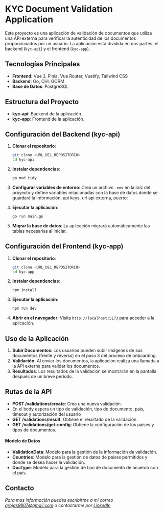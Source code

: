 # KYC Document Validation Application

Este proyecto es una aplicación de validación de documentos que utiliza una API externa para verificar la autenticidad de los documentos proporcionados por un usuario. La aplicación está dividida en dos partes: el backend (`kyc-api`) y el frontend (`kyc-app`).

## Tecnologías Principales

- **Frontend**: Vue 3, Pinia, Vue Router, Vuetify, Tailwind CSS
- **Backend**: Go, CHI, GORM
- **Base de Datos**: PostgreSQL

## Estructura del Proyecto

- **kyc-api**: Backend de la aplicación.
- **kyc-app**: Frontend de la aplicación.

## Configuración del Backend (kyc-api)

1. **Clonar el repositorio**:
   ```bash
   git clone <URL_DEL_REPOSITORIO>
   cd kyc-api
   ```

2. **Instalar dependencias**:
   ```bash
   go mod tidy
   ```

3. **Configurar variables de entorno**:
   Crea un archivo `.env` en la raíz del proyecto y define variables relacionadas con la base de datos donde se guardará la información, api keys, url api externa, puerto:


4. **Ejecutar la aplicación**:
   ```bash
   go run main.go
   ```

5. **Migrar la base de datos**:
   La aplicación migrará automáticamente las tablas necesarias al iniciar.

## Configuración del Frontend (kyc-app)

1. **Clonar el repositorio**:
   ```bash
   git clone <URL_DEL_REPOSITORIO>
   cd kyc-app
   ```

2. **Instalar dependencias**:
   ```bash
   npm install
   ```

3. **Ejecutar la aplicación**:
   ```bash
   npm run dev
   ```

4. **Abrir en el navegador**:
   Visita `http://localhost:5173` para acceder a la aplicación.

## Uso de la Aplicación

1. **Subir Documentos**: Los usuarios pueden subir imágenes de sus documentos (frente y reverso) en el paso 3 del proceso de onboarding.
2. **Validación**: Al enviar los documentos, la aplicación realiza una llamada a la API externa para validar los documentos.
3. **Resultados**: Los resultados de la validación se mostrarán en la pantalla después de un breve período.

## Rutas de la API

- **POST /validations/create**: Crea una nueva validación.
 - En el body espera un tipo de validación, tipo de documento, pais, timeout y autorización del usuario
- **GET /validations/result**: Obtiene el resultado de la validación.
- **GET /validations/get-config**: Obtiene la configuración de los países y tipos de documentos.

#### Modelo de Datos

- **ValidationData**: Modelo para la gestión de la información de validación.
- **Countries**: Modelo para la gestión de datos de países permitidos y donde se desea hacer la validación.
- **DocType**: Modelo para la gestión de tipo de documento de acuerdo con el país. 

## Contacto

*Para mas información puedes escribirme a mi correo grojas9807@gmail.com o contactarme por [LinkedIn](https://www.linkedin.com/in/gavrojas-dev/)*